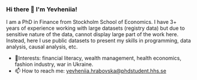 ### Hi there 👋 I'm Yevheniia!
I am a PhD in Finance from Stockholm School of Economics. I have 3+ years of experience working with large datasets (registry data) but due to sensitive nature of the data, cannot display large part of the work here. Instead, here I use public datasets to present my skills in programming, data analysis, causal analysis, etc. 

- 🎨Interests: financial literacy, wealth management, health economics, fashion industry, war in Ukraine.
- 📫 How to reach me: yevheniia.hrabovska@phdstudent.hhs.se



